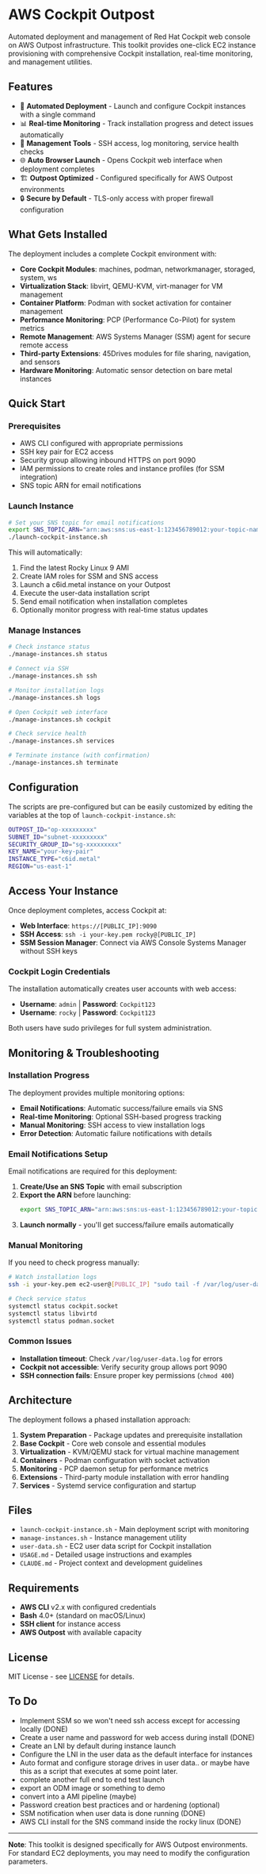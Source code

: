 # AWS Cockpit Outpost

Automated deployment and management of Red Hat Cockpit web console on AWS Outpost infrastructure. This toolkit provides one-click EC2 instance provisioning with comprehensive Cockpit installation, real-time monitoring, and management utilities.

## Features

- 🚀 **Automated Deployment** - Launch and configure Cockpit instances with a single command
- 📊 **Real-time Monitoring** - Track installation progress and detect issues automatically  
- 🔧 **Management Tools** - SSH access, log monitoring, service health checks
- 🌐 **Auto Browser Launch** - Opens Cockpit web interface when deployment completes
- 🏗️ **Outpost Optimized** - Configured specifically for AWS Outpost environments
- 🔒 **Secure by Default** - TLS-only access with proper firewall configuration

## What Gets Installed

The deployment includes a complete Cockpit environment with:

- **Core Cockpit Modules**: machines, podman, networkmanager, storaged, system, ws
- **Virtualization Stack**: libvirt, QEMU-KVM, virt-manager for VM management
- **Container Platform**: Podman with socket activation for container management
- **Performance Monitoring**: PCP (Performance Co-Pilot) for system metrics
- **Remote Management**: AWS Systems Manager (SSM) agent for secure remote access
- **Third-party Extensions**: 45Drives modules for file sharing, navigation, and sensors
- **Hardware Monitoring**: Automatic sensor detection on bare metal instances

## Quick Start

### Prerequisites
- AWS CLI configured with appropriate permissions
- SSH key pair for EC2 access
- Security group allowing inbound HTTPS on port 9090
- IAM permissions to create roles and instance profiles (for SSM integration)
- SNS topic ARN for email notifications

### Launch Instance
```bash
# Set your SNS topic for email notifications
export SNS_TOPIC_ARN="arn:aws:sns:us-east-1:123456789012:your-topic-name"
./launch-cockpit-instance.sh
```

This will automatically:
1. Find the latest Rocky Linux 9 AMI
2. Create IAM roles for SSM and SNS access
3. Launch a c6id.metal instance on your Outpost
4. Execute the user-data installation script
5. Send email notification when installation completes
6. Optionally monitor progress with real-time status updates

### Manage Instances
```bash
# Check instance status
./manage-instances.sh status

# Connect via SSH
./manage-instances.sh ssh

# Monitor installation logs
./manage-instances.sh logs

# Open Cockpit web interface
./manage-instances.sh cockpit

# Check service health
./manage-instances.sh services

# Terminate instance (with confirmation)
./manage-instances.sh terminate
```

## Configuration

The scripts are pre-configured but can be easily customized by editing the variables at the top of `launch-cockpit-instance.sh`:

```bash
OUTPOST_ID="op-xxxxxxxxx"
SUBNET_ID="subnet-xxxxxxxxx" 
SECURITY_GROUP_ID="sg-xxxxxxxxx"
KEY_NAME="your-key-pair"
INSTANCE_TYPE="c6id.metal"
REGION="us-east-1"
```

## Access Your Instance

Once deployment completes, access Cockpit at:
- **Web Interface**: `https://[PUBLIC_IP]:9090`
- **SSH Access**: `ssh -i your-key.pem rocky@[PUBLIC_IP]`
- **SSM Session Manager**: Connect via AWS Console Systems Manager without SSH keys

### Cockpit Login Credentials
The installation automatically creates user accounts with web access:
- **Username**: `admin` | **Password**: `Cockpit123`
- **Username**: `rocky` | **Password**: `Cockpit123`

Both users have sudo privileges for full system administration.

## Monitoring & Troubleshooting

### Installation Progress
The deployment provides multiple monitoring options:
- **Email Notifications**: Automatic success/failure emails via SNS
- **Real-time Monitoring**: Optional SSH-based progress tracking
- **Manual Monitoring**: SSH access to view installation logs
- **Error Detection**: Automatic failure notifications with details

### Email Notifications Setup
Email notifications are required for this deployment:

1. **Create/Use an SNS Topic** with email subscription
2. **Export the ARN** before launching:
   ```bash
   export SNS_TOPIC_ARN="arn:aws:sns:us-east-1:123456789012:your-topic-name"
   ```
3. **Launch normally** - you'll get success/failure emails automatically

### Manual Monitoring
If you need to check progress manually:
```bash
# Watch installation logs
ssh -i your-key.pem ec2-user@[PUBLIC_IP] "sudo tail -f /var/log/user-data.log"

# Check service status
systemctl status cockpit.socket
systemctl status libvirtd
systemctl status podman.socket
```

### Common Issues
- **Installation timeout**: Check `/var/log/user-data.log` for errors
- **Cockpit not accessible**: Verify security group allows port 9090
- **SSH connection fails**: Ensure proper key permissions (`chmod 400`)

## Architecture

The deployment follows a phased installation approach:

1. **System Preparation** - Package updates and prerequisite installation
2. **Base Cockpit** - Core web console and essential modules
3. **Virtualization** - KVM/QEMU stack for virtual machine management
4. **Containers** - Podman configuration with socket activation
5. **Monitoring** - PCP daemon setup for performance metrics
6. **Extensions** - Third-party module installation with error handling
7. **Services** - Systemd service configuration and startup

## Files

- `launch-cockpit-instance.sh` - Main deployment script with monitoring
- `manage-instances.sh` - Instance management utility
- `user-data.sh` - EC2 user data script for Cockpit installation
- `USAGE.md` - Detailed usage instructions and examples
- `CLAUDE.md` - Project context and development guidelines

## Requirements

- **AWS CLI** v2.x with configured credentials
- **Bash** 4.0+ (standard on macOS/Linux)
- **SSH client** for instance access
- **AWS Outpost** with available capacity

## License

MIT License - see [LICENSE](LICENSE) for details.

## To Do
- Implement SSM so we won't need ssh access except for accessing locally (DONE)
- Create a user name and password for web access during install (DONE)
- Create an LNI by default during instance launch
- Configure the LNI in the user data as the default interface for instances
- Auto format and configure storage drives in user data.. or maybe have this as a script that executes at some point later.
- complete another full end to end test launch
- export an ODM image or something to demo
- convert into a AMI pipeline (maybe)
- Password creation best practices and or hardening (optional)
- SSM notification when user data is done running (DONE)
- AWS CLI install for the SNS command inside the rocky linux (DONE)

---

**Note**: This toolkit is designed specifically for AWS Outpost environments. For standard EC2 deployments, you may need to modify the configuration parameters.